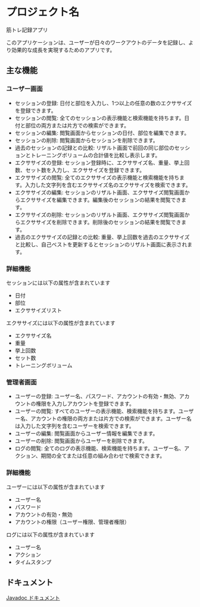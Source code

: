 # プロジェクト名
筋トレ記録アプリ

このアプリケーションは、ユーザーが日々のワークアウトのデータを記録し、より効果的な成長を実現するためのアプリです。

## 主な機能

### ユーザー画面
- セッションの登録: 日付と部位を入力し、1つ以上の任意の数のエクササイズを登録できます。
- セッションの閲覧: 全てのセッションの表示機能と検索機能を持ちます。日付と部位の両方または片方での検索ができます。
- セッションの編集: 閲覧画面からセッションの日付、部位を編集できます。
- セッションの削除: 閲覧画面からセッションを削除できます。
- 過去のセッションの記録との比較: リザルト画面で前回の同じ部位のセッションとトレーニングボリュームの合計値を比較し表示します。
- エクササイズの登録: セッション登録時に、エクササイズ名、重量、挙上回数、セット数を入力し、エクササイズを登録できます。
- エクササイズの閲覧: 全てのエクササイズの表示機能と検索機能を持ちます。入力した文字列を含むエクササイズ名のエクササイズを検索できます。
- エクササイズの編集: セッションのリザルト画面、エクササイズ閲覧画面からエクササイズを編集できます。編集後のセッションの結果を閲覧できます。
- エクササイズの削除: セッションのリザルト画面、エクササイズ閲覧画面からエクササイズを削除できます。削除後のセッションの結果を閲覧できます。
- 過去のエクササイズの記録との比較: 重量、挙上回数を過去のエクササイズと比較し、自己ベストを更新するとセッションのリザルト画面に表示されます。

### 詳細機能
セッションには以下の属性が含まれています
- 日付
- 部位
- エクササイズリスト

エクササイズには以下の属性が含まれています
- エクササイズ名
- 重量
- 挙上回数
- セット数
- トレーニングボリューム

### 管理者画面
- ユーザーの登録: ユーザー名、パスワード、アカウントの有効・無効、アカウントの権限を入力しアカウントを登録できます。
- ユーザーの閲覧: すべてのユーザーの表示機能、検索機能を持ちます。ユーザー名、アカウントの権限の両方または片方での検索ができます。ユーザー名は入力した文字列を含むユーザーを検索できます。
- ユーザーの編集: 閲覧画面からユーザー情報を編集できます。
- ユーザーの削除: 閲覧画面からユーザーを削除できます。
- ログの閲覧: 全てのログの表示機能、検索機能を持ちます。ユーザー名、アクション、期間の全てまたは任意の組み合わせで検索できます。

### 詳細機能
ユーザーには以下の属性が含まれています
- ユーザー名
- パスワード
- アカウントの有効・無効
- アカウントの権限（ユーザー権限、管理者権限）

ログには以下の属性が含まれています
- ユーザー名
- アクション
- タイムスタンプ

## ドキュメント

[Javadoc ドキュメント](https://Junya427.github.io/workoutsample/)
